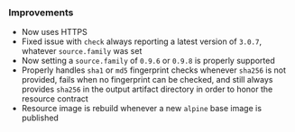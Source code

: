 ### Improvements

- Now uses HTTPS
- Fixed issue with `check` always reporting a latest version of `3.0.7`, whatever `source.family` was set
- Now setting a `source.family` of `0.9.6` or `0.9.8` is properly supported
- Properly handles `sha1` or `md5` fingerprint checks whenever `sha256` is not provided, fails when no fingerprint can be checked, and still always provides `sha256` in the output artifact directory in order to honor the resource contract
- Resource image is rebuild whenever a new `alpine` base image is published
